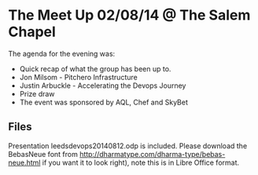 The Meet Up 02/08/14 @ The Salem Chapel
=======================================

The agenda for the evening was:

* Quick recap of what the group has been up to.
* Jon Milsom - Pitchero Infrastructure
* Justin Arbuckle - Accelerating the Devops Journey
* Prize draw
* The event was sponsored by AQL, Chef and SkyBet

Files
-----

Presentation leedsdevops20140812.odp is included. Please download the BebasNeue font from http://dharmatype.com/dharma-type/bebas-neue.html if you want it to look right), note this is in Libre Office format. 

